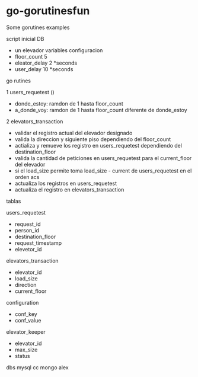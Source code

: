 # go-gorutinesfun
Some gorutines examples

script inicial DB
- un elevador
variables configuracion
- floor_count 5
- eleator_delay 2 *seconds
- user_delay 10 *seconds

go rutines

1 users_requetest ()
- donde_estoy: ramdon de 1 hasta floor_count
- a_donde_voy: ramdon de 1 hasta floor_count diferente de donde_estoy

2 elevators_transaction
- validar el registro actual del elevador designado
- valida la direccion y siguiente piso dependiendo del floor_count
- actializa y remueve los registro en users_requetest dependiendo del destination_floor
- valida la cantidad de peticiones en users_requetest para el current_floor del elevador
- si el load_size permite toma load_size -  current de users_requetest en el orden acs 
- actualiza los registros en users_requetest
- actualiza el registro en elevators_transaction


tablas

users_requetest
- request_id
- person_id
- destination_floor
- request_timestamp
- elevetor_id

elevators_transaction
- elevator_id
- load_size
- direction
- current_floor

configuration
- conf_key
- conf_value

elevator_keeper
- elevator_id
- max_size
- status

dbs
mysql cc
mongo alex

